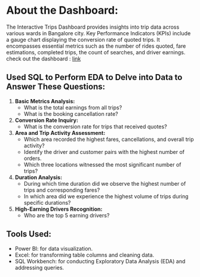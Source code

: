 # About the Dashboard:

The Interactive Trips Dashboard provides insights into trip data across various wards in Bangalore city. Key Performance Indicators (KPIs) include a gauge chart displaying the conversion rate of quoted trips. It encompasses essential metrics such as the number of rides quoted, fare estimations, completed trips, the count of searches, and driver earnings.
check out the dashboard : [link](https://app.powerbi.com/view?r=eyJrIjoiNmMxNDQxZjAtMTI0MC00YTA2LWI3MWQtYzhiMjJhMDY3NDI3IiwidCI6IjA0YWUyYjdkLWFlMTEtNDg0Zi05ZjA5LTJkZjFmODlmOGZiYSJ9)

## **Used SQL to Perform EDA to Delve into Data to Answer These Questions:**

1. **Basic Metrics Analysis:**
    - What is the total earnings from all trips?
    - What is the booking cancellation rate?
2. **Conversion Rate Inquiry:**
    - What is the conversion rate for trips that received quotes?
3. **Area and Trip Activity Assessment:**
    - Which area recorded the highest fares, cancellations, and overall trip activity?
    - Identify the driver and customer pairs with the highest number of orders.
    - Which three locations witnessed the most significant number of trips?
4. **Duration Analysis:**
    - During which time duration did we observe the highest number of trips and corresponding fares?
    - In which area did we experience the highest volume of trips during specific durations?
5. **High-Earning Drivers Recognition:**
    - Who are the top 5 earning drivers?

## Tools Used:
- Power BI: for data visualization.
- Excel: for transforming table columns and cleaning data.
- SQL Workbench: for conducting Exploratory Data Analysis (EDA) and addressing queries.
